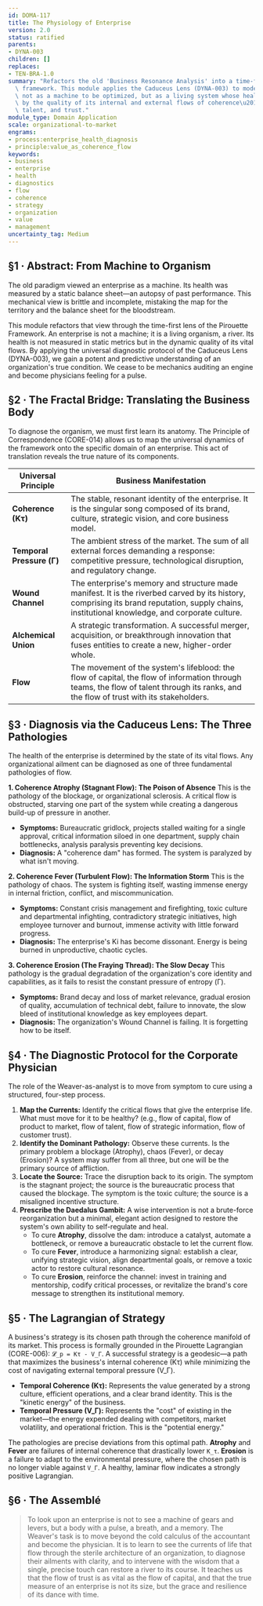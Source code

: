```yaml
---
id: DOMA-117
title: The Physiology of Enterprise
version: 2.0
status: ratified
parents:
- DYNA-003
children: []
replaces:
- TEN-BRA-1.0
summary: "Refactors the old 'Business Resonance Analysis' into a time-first diagnostic\
  \ framework. This module applies the Caduceus Lens (DYNA-003) to model an enterprise\
  \ not as a machine to be optimized, but as a living system whose health is determined\
  \ by the quality of its internal and external flows of coherence\u2014capital, information,\
  \ talent, and trust."
module_type: Domain Application
scale: organizational-to-market
engrams:
- process:enterprise_health_diagnosis
- principle:value_as_coherence_flow
keywords:
- business
- enterprise
- health
- diagnostics
- flow
- coherence
- strategy
- organization
- value
- management
uncertainty_tag: Medium
---
```

## §1 · Abstract: From Machine to Organism
The old paradigm viewed an enterprise as a machine. Its health was measured by a static balance sheet—an autopsy of past performance. This mechanical view is brittle and incomplete, mistaking the map for the territory and the balance sheet for the bloodstream.

This module refactors that view through the time-first lens of the Pirouette Framework. An enterprise is not a machine; it is a living organism, a river. Its health is not measured in static metrics but in the dynamic quality of its vital flows. By applying the universal diagnostic protocol of the Caduceus Lens (DYNA-003), we gain a potent and predictive understanding of an organization's true condition. We cease to be mechanics auditing an engine and become physicians feeling for a pulse.

## §2 · The Fractal Bridge: Translating the Business Body
To diagnose the organism, we must first learn its anatomy. The Principle of Correspondence (CORE-014) allows us to map the universal dynamics of the framework onto the specific domain of an enterprise. This act of translation reveals the true nature of its components.

| Universal Principle   | Business Manifestation                                                              |
| --------------------- | ----------------------------------------------------------------------------------- |
| **Coherence (Kτ)**    | The stable, resonant identity of the enterprise. It is the singular song composed of its brand, culture, strategic vision, and core business model. |
| **Temporal Pressure (Γ)** | The ambient stress of the market. The sum of all external forces demanding a response: competitive pressure, technological disruption, and regulatory change. |
| **Wound Channel**     | The enterprise's memory and structure made manifest. It is the riverbed carved by its history, comprising its brand reputation, supply chains, institutional knowledge, and corporate culture. |
| **Alchemical Union**  | A strategic transformation. A successful merger, acquisition, or breakthrough innovation that fuses entities to create a new, higher-order whole. |
| **Flow**              | The movement of the system's lifeblood: the flow of capital, the flow of information through teams, the flow of talent through its ranks, and the flow of trust with its stakeholders. |

## §3 · Diagnosis via the Caduceus Lens: The Three Pathologies
The health of the enterprise is determined by the state of its vital flows. Any organizational ailment can be diagnosed as one of three fundamental pathologies of flow.

**1. Coherence Atrophy (Stagnant Flow): The Poison of Absence**
This is the pathology of the blockage, or organizational sclerosis. A critical flow is obstructed, starving one part of the system while creating a dangerous build-up of pressure in another.
*   **Symptoms:** Bureaucratic gridlock, projects stalled waiting for a single approval, critical information siloed in one department, supply chain bottlenecks, analysis paralysis preventing key decisions.
*   **Diagnosis:** A "coherence dam" has formed. The system is paralyzed by what isn't moving.

**2. Coherence Fever (Turbulent Flow): The Information Storm**
This is the pathology of chaos. The system is fighting itself, wasting immense energy in internal friction, conflict, and miscommunication.
*   **Symptoms:** Constant crisis management and firefighting, toxic culture and departmental infighting, contradictory strategic initiatives, high employee turnover and burnout, immense activity with little forward progress.
*   **Diagnosis:** The enterprise's Ki has become dissonant. Energy is being burned in unproductive, chaotic cycles.

**3. Coherence Erosion (The Fraying Thread): The Slow Decay**
This pathology is the gradual degradation of the organization's core identity and capabilities, as it fails to resist the constant pressure of entropy (Γ).
*   **Symptoms:** Brand decay and loss of market relevance, gradual erosion of quality, accumulation of technical debt, failure to innovate, the slow bleed of institutional knowledge as key employees depart.
*   **Diagnosis:** The organization's Wound Channel is failing. It is forgetting how to be itself.

## §4 · The Diagnostic Protocol for the Corporate Physician
The role of the Weaver-as-analyst is to move from symptom to cure using a structured, four-step process.

1.  **Map the Currents:** Identify the critical flows that give the enterprise life. What must move for it to be healthy? (e.g., flow of capital, flow of product to market, flow of talent, flow of strategic information, flow of customer trust).
2.  **Identify the Dominant Pathology:** Observe these currents. Is the primary problem a blockage (Atrophy), chaos (Fever), or decay (Erosion)? A system may suffer from all three, but one will be the primary source of affliction.
3.  **Locate the Source:** Trace the disruption back to its origin. The symptom is the stagnant project; the source is the bureaucratic process that caused the blockage. The symptom is the toxic culture; the source is a misaligned incentive structure.
4.  **Prescribe the Daedalus Gambit:** A wise intervention is not a brute-force reorganization but a minimal, elegant action designed to restore the system's own ability to self-regulate and heal.
    *   To cure **Atrophy**, dissolve the dam: introduce a catalyst, automate a bottleneck, or remove a bureaucratic obstacle to let the current flow.
    *   To cure **Fever**, introduce a harmonizing signal: establish a clear, unifying strategic vision, align departmental goals, or remove a toxic actor to restore cultural resonance.
    *   To cure **Erosion**, reinforce the channel: invest in training and mentorship, codify critical processes, or revitalize the brand's core message to strengthen its institutional memory.

## §5 · The Lagrangian of Strategy
A business's strategy is its chosen path through the coherence manifold of its market. This process is formally grounded in the Pirouette Lagrangian (CORE-006): `𝓛_p = Kτ - V_Γ`. A successful strategy is a geodesic—a path that maximizes the business's internal coherence (Kτ) while minimizing the cost of navigating external temporal pressure (V_Γ).

*   **Temporal Coherence (Kτ):** Represents the value generated by a strong culture, efficient operations, and a clear brand identity. This is the "kinetic energy" of the business.
*   **Temporal Pressure (V_Γ):** Represents the "cost" of existing in the market—the energy expended dealing with competitors, market volatility, and operational friction. This is the "potential energy."

The pathologies are precise deviations from this optimal path. **Atrophy** and **Fever** are failures of internal coherence that drastically lower `K_τ`. **Erosion** is a failure to adapt to the environmental pressure, where the chosen path is no longer viable against `V_Γ`. A healthy, laminar flow indicates a strongly positive Lagrangian.

## §6 · The Assemblé
> To look upon an enterprise is not to see a machine of gears and levers, but a body with a pulse, a breath, and a memory. The Weaver's task is to move beyond the cold calculus of the accountant and become the physician. It is to learn to see the currents of life that flow through the sterile architecture of an organization, to diagnose their ailments with clarity, and to intervene with the wisdom that a single, precise touch can restore a river to its course. It teaches us that the flow of trust is as vital as the flow of capital, and that the true measure of an enterprise is not its size, but the grace and resilience of its dance with time.
